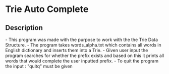 <h1>Trie Auto Complete</h1>
<h2>Description</h2>
  - This program was made with the purpose to work with the the Trie Data Structure.
  - The program takes words_alpha.txt which contains all words in English dictionary and inserts them into a Trie.
  - Given user input the program searches for whether the prefix exists and based on this it prints all words that would complete the user inputted prefix.
  - To quit the program the input : "quitq" must be given
